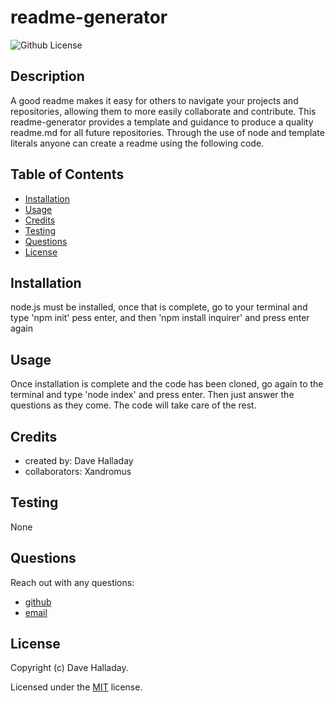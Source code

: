 # readme-generator
  
  
  ![Github License](https://img.shields.io/badge/license-MIT-green.svg)
  

  ## Description

  A good readme makes it easy for others to navigate your projects and repositories, allowing them to more easily collaborate and contribute. This readme-generator provides a template and guidance to produce a quality readme.md for all future repositories. Through the use of node and template literals anyone can create a readme using the following code.

  ## Table of Contents

  * [Installation](#installation)
  * [Usage](#usage)
  * [Credits](#credits)
  * [Testing](#testing)
  * [Questions](#questions)
  * [License](#license)

  ## Installation

  node.js must be installed, once that is complete, go to your terminal and type 'npm init' pess enter, and then 'npm install inquirer' and press enter again

  ## Usage

  Once installation is complete and the code has been cloned, go again to the terminal and type 'node index' and press enter. Then just answer the questions as they come. The code will take care of the rest. 

  ## Credits

  * created by: Dave Halladay
  * collaborators: Xandromus

  ## Testing

  None

  ## Questions

  Reach out with any questions:

  * [github](https://github.com/dhalladay)
  * [email](mailto:dave@example.com) 

  ## License

  Copyright (c) Dave Halladay.

  
  Licensed under the [MIT](
  https://opensource.org/licenses/MIT
  ) license.
  
